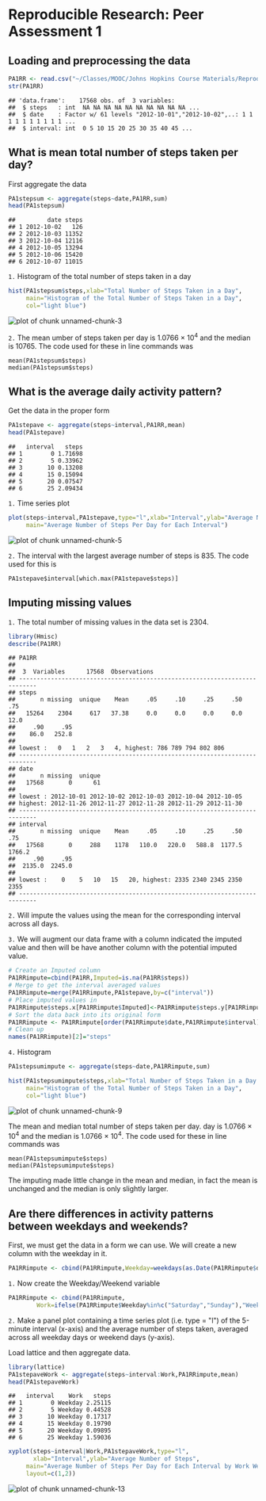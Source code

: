 # Reproducible Research: Peer Assessment 1

## Loading and preprocessing the data

```r
PA1RR <- read.csv("~/Classes/MOOC/Johns Hopkins Course Materials/Reproducible Research/Data/activity.csv")
str(PA1RR)
```

```
## 'data.frame':	17568 obs. of  3 variables:
##  $ steps   : int  NA NA NA NA NA NA NA NA NA NA ...
##  $ date    : Factor w/ 61 levels "2012-10-01","2012-10-02",..: 1 1 1 1 1 1 1 1 1 1 ...
##  $ interval: int  0 5 10 15 20 25 30 35 40 45 ...
```

## What is mean total number of steps taken per day?

First aggregate the data

```r
PA1stepsum <- aggregate(steps~date,PA1RR,sum)
head(PA1stepsum)
```

```
##         date steps
## 1 2012-10-02   126
## 2 2012-10-03 11352
## 3 2012-10-04 12116
## 4 2012-10-05 13294
## 5 2012-10-06 15420
## 6 2012-10-07 11015
```
`1.` Histogram of the total number of steps taken in a day


```r
hist(PA1stepsum$steps,xlab="Total Number of Steps Taken in a Day",
     main="Histogram of the Total Number of Steps Taken in a Day",
     col="light blue")
```

![plot of chunk unnamed-chunk-3](figure/unnamed-chunk-3.png) 

`2.` The mean umber of steps taken per day is 1.0766 &times; 10<sup>4</sup> and the median is 10765.  The code used for these in line commands was  

```
mean(PA1stepsum$steps)  
median(PA1stepsum$steps)
```

## What is the average daily activity pattern?

Get the data in the proper form


```r
PA1stepave <- aggregate(steps~interval,PA1RR,mean)
head(PA1stepave)
```

```
##   interval   steps
## 1        0 1.71698
## 2        5 0.33962
## 3       10 0.13208
## 4       15 0.15094
## 5       20 0.07547
## 6       25 2.09434
```

`1.`  Time series plot


```r
plot(steps~interval,PA1stepave,type="l",xlab="Interval",ylab="Average Number of Steps",
     main="Average Number of Steps Per Day for Each Interval")
```

![plot of chunk unnamed-chunk-5](figure/unnamed-chunk-5.png) 

`2.` The interval with the largest average number of steps is 835.  The code used for this is  
```
PA1stepave$interval[which.max(PA1stepave$steps)]
```
## Imputing missing values

`1.` The total number of missing values in the data set is 2304.


```r
library(Hmisc)
describe(PA1RR)
```

```
## PA1RR 
## 
##  3  Variables      17568  Observations
## ---------------------------------------------------------------------------
## steps 
##       n missing  unique    Mean     .05     .10     .25     .50     .75 
##   15264    2304     617   37.38     0.0     0.0     0.0     0.0    12.0 
##     .90     .95 
##    86.0   252.8 
## 
## lowest :   0   1   2   3   4, highest: 786 789 794 802 806 
## ---------------------------------------------------------------------------
## date 
##       n missing  unique 
##   17568       0      61 
## 
## lowest : 2012-10-01 2012-10-02 2012-10-03 2012-10-04 2012-10-05
## highest: 2012-11-26 2012-11-27 2012-11-28 2012-11-29 2012-11-30 
## ---------------------------------------------------------------------------
## interval 
##       n missing  unique    Mean     .05     .10     .25     .50     .75 
##   17568       0     288    1178   110.0   220.0   588.8  1177.5  1766.2 
##     .90     .95 
##  2135.0  2245.0 
## 
## lowest :    0    5   10   15   20, highest: 2335 2340 2345 2350 2355 
## ---------------------------------------------------------------------------
```


`2.` Will impute the values using the mean for the corresponding interval across all days.  

`3.` We will augment our data frame with a column indicated the imputed value and then will be have another column with the potential imputed value.  

```r
# Create an Imputed column
PA1RRimpute=cbind(PA1RR,Imputed=is.na(PA1RR$steps))
# Merge to get the interval averaged values
PA1RRimpute=merge(PA1RRimpute,PA1stepave,by=c("interval"))
# Place imputed values in
PA1RRimpute$steps.x[PA1RRimpute$Imputed]<-PA1RRimpute$steps.y[PA1RRimpute$Imputed]
# Sort the data back into its original form
PA1RRimpute <- PA1RRimpute[order(PA1RRimpute$date,PA1RRimpute$interval),]
# Clean up
names(PA1RRimpute)[2]="steps"
```


`4.` Histogram

```r
PA1stepsumimpute <- aggregate(steps~date,PA1RRimpute,sum)
```


```r
hist(PA1stepsumimpute$steps,xlab="Total Number of Steps Taken in a Day (Imputed Values)",
     main="Histogram of the Total Number of Steps Taken in a Day",
     col="light blue")
```

![plot of chunk unnamed-chunk-9](figure/unnamed-chunk-9.png) 

The mean and median total number of steps taken per day. day is 1.0766 &times; 10<sup>4</sup> and the median is 1.0766 &times; 10<sup>4</sup>.  The code used for these in line commands was  

```
mean(PA1stepsumimpute$steps)  
median(PA1stepsumimpute$steps)
```

The imputing made little change in the mean and median, in fact the mean is unchanged and the median is only slightly larger.  

## Are there differences in activity patterns between weekdays and weekends?

First, we must get the data in a form we can use.  We will create a new column with the weekday in it.  


```r
PA1RRimpute <- cbind(PA1RRimpute,Weekday=weekdays(as.Date(PA1RRimpute$date)))
```

`1.` Now create the Weekday/Weekend variable


```r
PA1RRimpute <- cbind(PA1RRimpute,
        Work=ifelse(PA1RRimpute$Weekday%in%c("Saturday","Sunday"),"Weekend","Weekday"))
```

`2.` Make a panel plot containing a time series plot (i.e. type = "l") of the 5-minute interval (x-axis) and the average number of steps taken, averaged across all weekday days or weekend days (y-axis).

Load lattice and then aggregate data.


```r
library(lattice)
PA1stepaveWork <- aggregate(steps~interval:Work,PA1RRimpute,mean)
head(PA1stepaveWork)
```

```
##   interval    Work   steps
## 1        0 Weekday 2.25115
## 2        5 Weekday 0.44528
## 3       10 Weekday 0.17317
## 4       15 Weekday 0.19790
## 5       20 Weekday 0.09895
## 6       25 Weekday 1.59036
```


```r
xyplot(steps~interval|Work,PA1stepaveWork,type="l",
       xlab="Interval",ylab="Average Number of Steps",
     main="Average Number of Steps Per Day for Each Interval by Work Week",
     layout=c(1,2))
```

![plot of chunk unnamed-chunk-13](figure/unnamed-chunk-13.png) 


